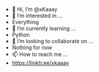 - 👋 Hi, I’m @xKaaay
- 👀 I’m interested in ...
- Everything
- 🌱 I’m currently learning ...
- Python
- 💞️ I’m looking to collaborate on ...
- Nothing for now
- 📫 How to reach me ...
- https://linktr.ee/xkaaay
<!---
xKaaay/xKaaay is a ✨ special ✨ repository because its `README.md` (this file) appears on your GitHub profile.
You can click the Preview link to take a look at your changes.
--->
